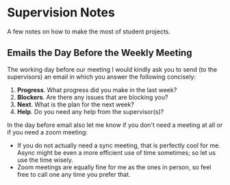 

# Supervision Notes

A few notes on how to make the most of student projects.

## Emails the Day Before the Weekly Meeting

The working day before our meeting I would kindly ask you to send (to the supervisors) an email in which you answer the following concisely: 
1. **Progress**. What progress did you make in the last week?
2. **Blockers**. Are there any issues that are blocking you?
3. **Next**. What is the plan for the next week?
4. **Help**. Do you need any help from the supervisor(s)? 

In the day before email also let me know if you don't need a meeting at all or if you need a zoom meeting: 
- If you do not actually need a sync meeting, that is perfectly cool for me. Async might be even a more efficient use of time sometimes; so let us use the time wisely. 
- Zoom meetings are equally fine for me as the ones in person, so feel free to call one any time you prefer that. 




